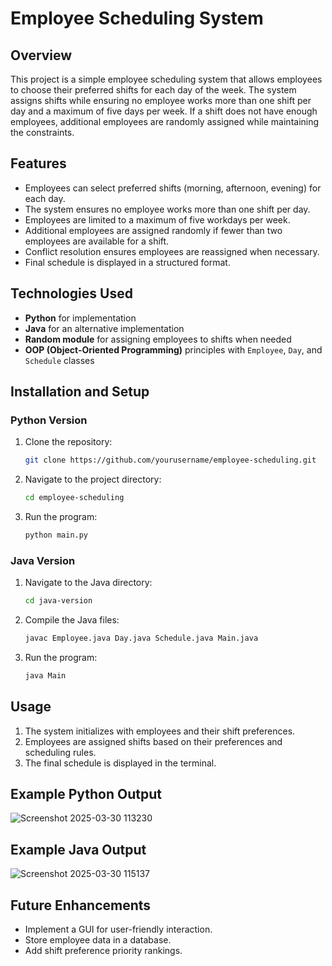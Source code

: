 # Employee Scheduling System

## Overview
This project is a simple employee scheduling system that allows employees to choose their preferred shifts for each day of the week. The system assigns shifts while ensuring no employee works more than one shift per day and a maximum of five days per week. If a shift does not have enough employees, additional employees are randomly assigned while maintaining the constraints.

## Features
- Employees can select preferred shifts (morning, afternoon, evening) for each day.
- The system ensures no employee works more than one shift per day.
- Employees are limited to a maximum of five workdays per week.
- Additional employees are assigned randomly if fewer than two employees are available for a shift.
- Conflict resolution ensures employees are reassigned when necessary.
- Final schedule is displayed in a structured format.

## Technologies Used
- **Python** for implementation
- **Java** for an alternative implementation
- **Random module** for assigning employees to shifts when needed
- **OOP (Object-Oriented Programming)** principles with `Employee`, `Day`, and `Schedule` classes

## Installation and Setup
### Python Version
1. Clone the repository:
   ```sh
   git clone https://github.com/yourusername/employee-scheduling.git
   ```
2. Navigate to the project directory:
   ```sh
   cd employee-scheduling
   ```
3. Run the program:
   ```sh
   python main.py
   ```

### Java Version
1. Navigate to the Java directory:
   ```sh
   cd java-version
   ```
2. Compile the Java files:
   ```sh
   javac Employee.java Day.java Schedule.java Main.java
   ```
3. Run the program:
   ```sh
   java Main
   ```

## Usage
1. The system initializes with employees and their shift preferences.
2. Employees are assigned shifts based on their preferences and scheduling rules.
3. The final schedule is displayed in the terminal.

## Example Python Output
![Screenshot 2025-03-30 113230](https://github.com/user-attachments/assets/2bb795e8-edaa-42f5-8f2f-61faa091b9fc)

## Example Java Output
![Screenshot 2025-03-30 115137](https://github.com/user-attachments/assets/c0a5474c-6d08-4697-ba64-d6b4eb214cc2)

## Future Enhancements
- Implement a GUI for user-friendly interaction.
- Store employee data in a database.
- Add shift preference priority rankings.

